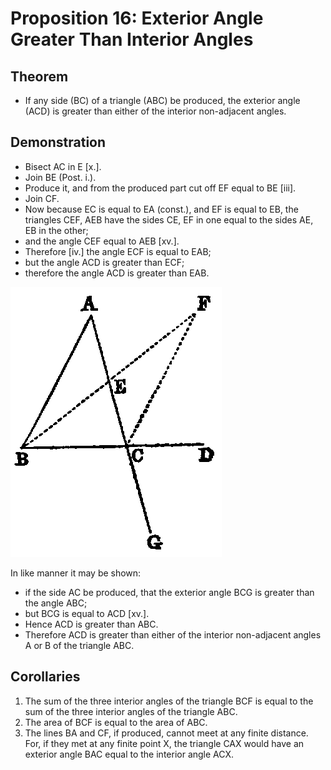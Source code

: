 
# Proposition 16: Exterior Angle Greater Than Interior Angles

## Theorem
* If any side (BC) of a triangle (ABC) be produced, the exterior angle (ACD) is greater than either of the interior non-adjacent angles.

## Demonstration
* Bisect AC in E [x.].
* Join BE (Post. i.).
* Produce it, and from the produced part cut off EF equal to BE [iii].
* Join CF.
* Now because EC is equal to EA (const.), and EF is equal to EB, the triangles CEF, AEB have the sides CE, EF in one equal to the sides AE, EB in the other;
* and the angle CEF equal to AEB [xv.].
* Therefore [iv.] the angle ECF is equal to EAB;
* but the angle ACD is greater than ECF;
* therefore the angle ACD is greater than EAB.

![Proposition 16](f031.png)

In like manner it may be shown:
* if the side AC be produced, that the exterior angle BCG is greater than the angle ABC;
* but BCG is equal to ACD [xv.].
* Hence ACD is greater than ABC.
* Therefore ACD is greater than either of the interior non-adjacent angles A or B of the triangle ABC.

## Corollaries
1. The sum of the three interior angles of the triangle BCF is equal to the sum of the three interior angles of the triangle ABC.
2. The area of BCF is equal to the area of ABC.
3. The lines BA and CF, if produced, cannot meet at any finite distance. For, if they met at any finite point X, the triangle CAX would have an exterior angle BAC equal to the interior angle ACX.
